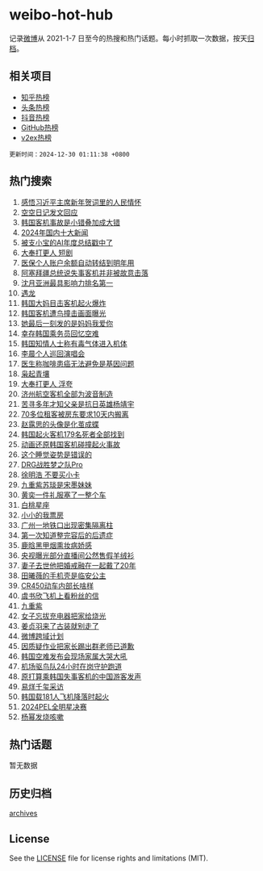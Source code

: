 # weibo-hot-hub

记录[微博](https://www.weibo.com)从 2021-1-7 日至今的热搜和热门话题。每小时抓取一次数据，按天[归档](archives)。

## 相关项目

- [知乎热榜](https://github.com/lonnyzhang423/zhihu-hot-hub)
- [头条热榜](https://github.com/lonnyzhang423/toutiao-hot-hub)
- [抖音热榜](https://github.com/lonnyzhang423/douyin-hot-hub)
- [GitHub热榜](https://github.com/lonnyzhang423/github-hot-hub)
- [v2ex热榜](https://github.com/lonnyzhang423/v2ex-hot-hub)


`更新时间：2024-12-30 01:11:38 +0800`

## 热门搜索

1. [感悟习近平主席新年贺词里的人民情怀](https://m.weibo.cn/search?containerid=100103type%3D1%26t%3D10%26q%3D%23%E6%84%9F%E6%82%9F%E4%B9%A0%E8%BF%91%E5%B9%B3%E4%B8%BB%E5%B8%AD%E6%96%B0%E5%B9%B4%E8%B4%BA%E8%AF%8D%E9%87%8C%E7%9A%84%E4%BA%BA%E6%B0%91%E6%83%85%E6%80%80%23&stream_entry_id=51&isnewpage=1&extparam=seat%3D1%26pos%3D0%26cate%3D10103%26filter_type%3Drealtimehot%26q%3D%2523%25E6%2584%259F%25E6%2582%259F%25E4%25B9%25A0%25E8%25BF%2591%25E5%25B9%25B3%25E4%25B8%25BB%25E5%25B8%25AD%25E6%2596%25B0%25E5%25B9%25B4%25E8%25B4%25BA%25E8%25AF%258D%25E9%2587%258C%25E7%259A%2584%25E4%25BA%25BA%25E6%25B0%2591%25E6%2583%2585%25E6%2580%2580%2523%26dgr%3D0%26stream_entry_id%3D51%26c_type%3D51%26display_time%3D1735492297%26pre_seqid%3D17354922972260215511278)
1. [空空日记发文回应](https://m.weibo.cn/search?containerid=100103type%3D1%26t%3D10%26q%3D%23%E7%A9%BA%E7%A9%BA%E6%97%A5%E8%AE%B0%E5%8F%91%E6%96%87%E5%9B%9E%E5%BA%94%23&stream_entry_id=31&isnewpage=1&extparam=seat%3D1%26cate%3D5001%26pos%3D0%26stream_entry_id%3D31%26c_type%3D31%26dgr%3D0%26realpos%3D1%26flag%3D1%26q%3D%2523%25E7%25A9%25BA%25E7%25A9%25BA%25E6%2597%25A5%25E8%25AE%25B0%25E5%258F%2591%25E6%2596%2587%25E5%259B%259E%25E5%25BA%2594%2523%26filter_type%3Drealtimehot%26band_rank%3D1%26lcate%3D5001%26display_time%3D1735492297%26pre_seqid%3D17354922972260215511278)
1. [韩国客机事故是小错叠加成大错](https://m.weibo.cn/search?containerid=100103type%3D1%26t%3D10%26q%3D%23%E9%9F%A9%E5%9B%BD%E5%AE%A2%E6%9C%BA%E4%BA%8B%E6%95%85%E6%98%AF%E5%B0%8F%E9%94%99%E5%8F%A0%E5%8A%A0%E6%88%90%E5%A4%A7%E9%94%99%23&stream_entry_id=31&isnewpage=1&extparam=seat%3D1%26cate%3D5001%26pos%3D1%26stream_entry_id%3D31%26c_type%3D31%26dgr%3D0%26realpos%3D2%26flag%3D2%26q%3D%2523%25E9%259F%25A9%25E5%259B%25BD%25E5%25AE%25A2%25E6%259C%25BA%25E4%25BA%258B%25E6%2595%2585%25E6%2598%25AF%25E5%25B0%258F%25E9%2594%2599%25E5%258F%25A0%25E5%258A%25A0%25E6%2588%2590%25E5%25A4%25A7%25E9%2594%2599%2523%26filter_type%3Drealtimehot%26band_rank%3D2%26lcate%3D5001%26display_time%3D1735492297%26pre_seqid%3D17354922972260215511278)
1. [2024年国内十大新闻](https://m.weibo.cn/search?containerid=100103type%3D1%26t%3D10%26q%3D%232024%E5%B9%B4%E5%9B%BD%E5%86%85%E5%8D%81%E5%A4%A7%E6%96%B0%E9%97%BB%23&stream_entry_id=31&isnewpage=1&extparam=seat%3D1%26cate%3D5001%26pos%3D2%26stream_entry_id%3D31%26c_type%3D31%26dgr%3D0%26realpos%3D3%26flag%3D0%26q%3D%25232024%25E5%25B9%25B4%25E5%259B%25BD%25E5%2586%2585%25E5%258D%2581%25E5%25A4%25A7%25E6%2596%25B0%25E9%2597%25BB%2523%26filter_type%3Drealtimehot%26band_rank%3D3%26lcate%3D5001%26display_time%3D1735492297%26pre_seqid%3D17354922972260215511278)
1. [被支小宝的AI年度总结戳中了](https://m.weibo.cn/search?containerid=100103type%3D1%26t%3D10%26q%3D%23%E8%A2%AB%E6%94%AF%E5%B0%8F%E5%AE%9D%E7%9A%84AI%E5%B9%B4%E5%BA%A6%E6%80%BB%E7%BB%93%E6%88%B3%E4%B8%AD%E4%BA%86%23&stream_entry_id=31&isnewpage=1&extparam=seat%3D1%26cate%3D5001%26topic_ad%3D1%26dgr%3D0%26stream_entry_id%3D31%26adid%3D271009%26is_ad_pos%3D1%26pos%3D3%26lcate%3D5001%26q%3D%2523%25E8%25A2%25AB%25E6%2594%25AF%25E5%25B0%258F%25E5%25AE%259D%25E7%259A%2584AI%25E5%25B9%25B4%25E5%25BA%25A6%25E6%2580%25BB%25E7%25BB%2593%25E6%2588%25B3%25E4%25B8%25AD%25E4%25BA%2586%2523%26filter_type%3Drealtimehot%26band_rank%3D4%26c_type%3D31%26display_time%3D1735492297%26pre_seqid%3D17354922972260215511278)
1. [大奉打更人 短剧](https://m.weibo.cn/search?containerid=100103type%3D1%26t%3D10%26q%3D%E5%A4%A7%E5%A5%89%E6%89%93%E6%9B%B4%E4%BA%BA+%E7%9F%AD%E5%89%A7&stream_entry_id=31&isnewpage=1&extparam=seat%3D1%26cate%3D5001%26pos%3D4%26stream_entry_id%3D31%26c_type%3D31%26dgr%3D0%26realpos%3D4%26flag%3D1%26q%3D%25E5%25A4%25A7%25E5%25A5%2589%25E6%2589%2593%25E6%259B%25B4%25E4%25BA%25BA%2520%25E7%259F%25AD%25E5%2589%25A7%26filter_type%3Drealtimehot%26band_rank%3D4%26lcate%3D5001%26display_time%3D1735492297%26pre_seqid%3D17354922972260215511278)
1. [医保个人账户余额自动转结到明年用](https://m.weibo.cn/search?containerid=100103type%3D1%26t%3D10%26q%3D%23%E5%8C%BB%E4%BF%9D%E4%B8%AA%E4%BA%BA%E8%B4%A6%E6%88%B7%E4%BD%99%E9%A2%9D%E8%87%AA%E5%8A%A8%E8%BD%AC%E7%BB%93%E5%88%B0%E6%98%8E%E5%B9%B4%E7%94%A8%23&stream_entry_id=31&isnewpage=1&extparam=seat%3D1%26cate%3D5001%26pos%3D5%26stream_entry_id%3D31%26c_type%3D31%26dgr%3D0%26realpos%3D5%26flag%3D1%26q%3D%2523%25E5%258C%25BB%25E4%25BF%259D%25E4%25B8%25AA%25E4%25BA%25BA%25E8%25B4%25A6%25E6%2588%25B7%25E4%25BD%2599%25E9%25A2%259D%25E8%2587%25AA%25E5%258A%25A8%25E8%25BD%25AC%25E7%25BB%2593%25E5%2588%25B0%25E6%2598%258E%25E5%25B9%25B4%25E7%2594%25A8%2523%26filter_type%3Drealtimehot%26band_rank%3D5%26lcate%3D5001%26display_time%3D1735492297%26pre_seqid%3D17354922972260215511278)
1. [阿塞拜疆总统说失事客机并非被故意击落](https://m.weibo.cn/search?containerid=100103type%3D1%26t%3D10%26q%3D%23%E9%98%BF%E5%A1%9E%E6%8B%9C%E7%96%86%E6%80%BB%E7%BB%9F%E8%AF%B4%E5%A4%B1%E4%BA%8B%E5%AE%A2%E6%9C%BA%E5%B9%B6%E9%9D%9E%E8%A2%AB%E6%95%85%E6%84%8F%E5%87%BB%E8%90%BD%23&stream_entry_id=31&isnewpage=1&extparam=seat%3D1%26cate%3D5001%26pos%3D6%26stream_entry_id%3D31%26c_type%3D31%26dgr%3D0%26realpos%3D6%26flag%3D1%26q%3D%2523%25E9%2598%25BF%25E5%25A1%259E%25E6%258B%259C%25E7%2596%2586%25E6%2580%25BB%25E7%25BB%259F%25E8%25AF%25B4%25E5%25A4%25B1%25E4%25BA%258B%25E5%25AE%25A2%25E6%259C%25BA%25E5%25B9%25B6%25E9%259D%259E%25E8%25A2%25AB%25E6%2595%2585%25E6%2584%258F%25E5%2587%25BB%25E8%2590%25BD%2523%26filter_type%3Drealtimehot%26band_rank%3D6%26lcate%3D5001%26display_time%3D1735492297%26pre_seqid%3D17354922972260215511278)
1. [沈月亚洲最具影响力排名第一](https://m.weibo.cn/search?containerid=100103type%3D1%26t%3D10%26q%3D%23%E6%B2%88%E6%9C%88%E4%BA%9A%E6%B4%B2%E6%9C%80%E5%85%B7%E5%BD%B1%E5%93%8D%E5%8A%9B%E6%8E%92%E5%90%8D%E7%AC%AC%E4%B8%80%23&stream_entry_id=31&isnewpage=1&extparam=seat%3D1%26cate%3D5001%26pos%3D7%26stream_entry_id%3D31%26c_type%3D31%26dgr%3D0%26realpos%3D7%26flag%3D1%26q%3D%2523%25E6%25B2%2588%25E6%259C%2588%25E4%25BA%259A%25E6%25B4%25B2%25E6%259C%2580%25E5%2585%25B7%25E5%25BD%25B1%25E5%2593%258D%25E5%258A%259B%25E6%258E%2592%25E5%2590%258D%25E7%25AC%25AC%25E4%25B8%2580%2523%26filter_type%3Drealtimehot%26band_rank%3D7%26lcate%3D5001%26display_time%3D1735492297%26pre_seqid%3D17354922972260215511278)
1. [遇龙](https://m.weibo.cn/search?containerid=100103type%3D1%26t%3D10%26q%3D%E9%81%87%E9%BE%99&stream_entry_id=31&isnewpage=1&extparam=seat%3D1%26cate%3D5001%26pos%3D8%26stream_entry_id%3D31%26c_type%3D31%26dgr%3D0%26realpos%3D8%26flag%3D1%26q%3D%25E9%2581%2587%25E9%25BE%2599%26filter_type%3Drealtimehot%26band_rank%3D8%26lcate%3D5001%26display_time%3D1735492297%26pre_seqid%3D17354922972260215511278)
1. [韩国大妈目击客机起火爆炸](https://m.weibo.cn/search?containerid=100103type%3D1%26t%3D10%26q%3D%23%E9%9F%A9%E5%9B%BD%E5%A4%A7%E5%A6%88%E7%9B%AE%E5%87%BB%E5%AE%A2%E6%9C%BA%E8%B5%B7%E7%81%AB%E7%88%86%E7%82%B8%23&stream_entry_id=31&isnewpage=1&extparam=seat%3D1%26cate%3D5001%26pos%3D9%26stream_entry_id%3D31%26c_type%3D31%26dgr%3D0%26realpos%3D9%26flag%3D0%26q%3D%2523%25E9%259F%25A9%25E5%259B%25BD%25E5%25A4%25A7%25E5%25A6%2588%25E7%259B%25AE%25E5%2587%25BB%25E5%25AE%25A2%25E6%259C%25BA%25E8%25B5%25B7%25E7%2581%25AB%25E7%2588%2586%25E7%2582%25B8%2523%26filter_type%3Drealtimehot%26band_rank%3D9%26lcate%3D5001%26display_time%3D1735492297%26pre_seqid%3D17354922972260215511278)
1. [韩国客机遭鸟撞击画面曝光](https://m.weibo.cn/search?containerid=100103type%3D1%26t%3D10%26q%3D%23%E9%9F%A9%E5%9B%BD%E5%AE%A2%E6%9C%BA%E9%81%AD%E9%B8%9F%E6%92%9E%E5%87%BB%E7%94%BB%E9%9D%A2%E6%9B%9D%E5%85%89%23&stream_entry_id=31&isnewpage=1&extparam=seat%3D1%26cate%3D5001%26pos%3D10%26stream_entry_id%3D31%26c_type%3D31%26dgr%3D0%26realpos%3D10%26flag%3D1%26q%3D%2523%25E9%259F%25A9%25E5%259B%25BD%25E5%25AE%25A2%25E6%259C%25BA%25E9%2581%25AD%25E9%25B8%259F%25E6%2592%259E%25E5%2587%25BB%25E7%2594%25BB%25E9%259D%25A2%25E6%259B%259D%25E5%2585%2589%2523%26filter_type%3Drealtimehot%26band_rank%3D10%26lcate%3D5001%26display_time%3D1735492297%26pre_seqid%3D17354922972260215511278)
1. [她最后一刻发的是妈妈我爱你](https://m.weibo.cn/search?containerid=100103type%3D1%26t%3D10%26q%3D%E5%A5%B9%E6%9C%80%E5%90%8E%E4%B8%80%E5%88%BB%E5%8F%91%E7%9A%84%E6%98%AF%E5%A6%88%E5%A6%88%E6%88%91%E7%88%B1%E4%BD%A0&stream_entry_id=31&isnewpage=1&extparam=seat%3D1%26cate%3D5001%26pos%3D11%26stream_entry_id%3D31%26c_type%3D31%26dgr%3D0%26realpos%3D11%26flag%3D2%26q%3D%25E5%25A5%25B9%25E6%259C%2580%25E5%2590%258E%25E4%25B8%2580%25E5%2588%25BB%25E5%258F%2591%25E7%259A%2584%25E6%2598%25AF%25E5%25A6%2588%25E5%25A6%2588%25E6%2588%2591%25E7%2588%25B1%25E4%25BD%25A0%26filter_type%3Drealtimehot%26band_rank%3D11%26lcate%3D5001%26display_time%3D1735492297%26pre_seqid%3D17354922972260215511278)
1. [幸存韩国乘务员回忆空难](https://m.weibo.cn/search?containerid=100103type%3D1%26t%3D10%26q%3D%23%E5%B9%B8%E5%AD%98%E9%9F%A9%E5%9B%BD%E4%B9%98%E5%8A%A1%E5%91%98%E5%9B%9E%E5%BF%86%E7%A9%BA%E9%9A%BE%23&stream_entry_id=31&isnewpage=1&extparam=seat%3D1%26cate%3D5001%26pos%3D12%26stream_entry_id%3D31%26c_type%3D31%26dgr%3D0%26realpos%3D12%26flag%3D0%26q%3D%2523%25E5%25B9%25B8%25E5%25AD%2598%25E9%259F%25A9%25E5%259B%25BD%25E4%25B9%2598%25E5%258A%25A1%25E5%2591%2598%25E5%259B%259E%25E5%25BF%2586%25E7%25A9%25BA%25E9%259A%25BE%2523%26filter_type%3Drealtimehot%26band_rank%3D12%26lcate%3D5001%26display_time%3D1735492297%26pre_seqid%3D17354922972260215511278)
1. [韩国知情人士称有毒气体进入机体](https://m.weibo.cn/search?containerid=100103type%3D1%26t%3D10%26q%3D%23%E9%9F%A9%E5%9B%BD%E7%9F%A5%E6%83%85%E4%BA%BA%E5%A3%AB%E7%A7%B0%E6%9C%89%E6%AF%92%E6%B0%94%E4%BD%93%E8%BF%9B%E5%85%A5%E6%9C%BA%E4%BD%93%23&stream_entry_id=31&isnewpage=1&extparam=seat%3D1%26cate%3D5001%26pos%3D13%26stream_entry_id%3D31%26c_type%3D31%26dgr%3D0%26realpos%3D13%26flag%3D0%26q%3D%2523%25E9%259F%25A9%25E5%259B%25BD%25E7%259F%25A5%25E6%2583%2585%25E4%25BA%25BA%25E5%25A3%25AB%25E7%25A7%25B0%25E6%259C%2589%25E6%25AF%2592%25E6%25B0%2594%25E4%25BD%2593%25E8%25BF%259B%25E5%2585%25A5%25E6%259C%25BA%25E4%25BD%2593%2523%26filter_type%3Drealtimehot%26band_rank%3D13%26lcate%3D5001%26display_time%3D1735492297%26pre_seqid%3D17354922972260215511278)
1. [李晨个人巡回演唱会](https://m.weibo.cn/search?containerid=100103type%3D1%26t%3D10%26q%3D%23%E6%9D%8E%E6%99%A8%E4%B8%AA%E4%BA%BA%E5%B7%A1%E5%9B%9E%E6%BC%94%E5%94%B1%E4%BC%9A%23&stream_entry_id=31&isnewpage=1&extparam=seat%3D1%26cate%3D5001%26pos%3D14%26stream_entry_id%3D31%26c_type%3D31%26dgr%3D0%26realpos%3D14%26flag%3D2%26q%3D%2523%25E6%259D%258E%25E6%2599%25A8%25E4%25B8%25AA%25E4%25BA%25BA%25E5%25B7%25A1%25E5%259B%259E%25E6%25BC%2594%25E5%2594%25B1%25E4%25BC%259A%2523%26filter_type%3Drealtimehot%26band_rank%3D14%26lcate%3D5001%26display_time%3D1735492297%26pre_seqid%3D17354922972260215511278)
1. [医生称咖啡患癌无法避免是基因问题](https://m.weibo.cn/search?containerid=100103type%3D1%26t%3D10%26q%3D%23%E5%8C%BB%E7%94%9F%E7%A7%B0%E5%92%96%E5%95%A1%E6%82%A3%E7%99%8C%E6%97%A0%E6%B3%95%E9%81%BF%E5%85%8D%E6%98%AF%E5%9F%BA%E5%9B%A0%E9%97%AE%E9%A2%98%23&stream_entry_id=31&isnewpage=1&extparam=seat%3D1%26cate%3D5001%26pos%3D15%26stream_entry_id%3D31%26c_type%3D31%26dgr%3D0%26realpos%3D15%26flag%3D0%26q%3D%2523%25E5%258C%25BB%25E7%2594%259F%25E7%25A7%25B0%25E5%2592%2596%25E5%2595%25A1%25E6%2582%25A3%25E7%2599%258C%25E6%2597%25A0%25E6%25B3%2595%25E9%2581%25BF%25E5%2585%258D%25E6%2598%25AF%25E5%259F%25BA%25E5%259B%25A0%25E9%2597%25AE%25E9%25A2%2598%2523%26filter_type%3Drealtimehot%26band_rank%3D15%26lcate%3D5001%26display_time%3D1735492297%26pre_seqid%3D17354922972260215511278)
1. [枭起青壤](https://m.weibo.cn/search?containerid=100103type%3D1%26t%3D10%26q%3D%E6%9E%AD%E8%B5%B7%E9%9D%92%E5%A3%A4&stream_entry_id=31&isnewpage=1&extparam=seat%3D1%26cate%3D5001%26pos%3D16%26stream_entry_id%3D31%26c_type%3D31%26dgr%3D0%26realpos%3D16%26flag%3D0%26q%3D%25E6%259E%25AD%25E8%25B5%25B7%25E9%259D%2592%25E5%25A3%25A4%26filter_type%3Drealtimehot%26band_rank%3D16%26lcate%3D5001%26display_time%3D1735492297%26pre_seqid%3D17354922972260215511278)
1. [大奉打更人 浮夸](https://m.weibo.cn/search?containerid=100103type%3D1%26t%3D10%26q%3D%E5%A4%A7%E5%A5%89%E6%89%93%E6%9B%B4%E4%BA%BA+%E6%B5%AE%E5%A4%B8&stream_entry_id=31&isnewpage=1&extparam=seat%3D1%26cate%3D5001%26pos%3D17%26stream_entry_id%3D31%26c_type%3D31%26dgr%3D0%26realpos%3D17%26flag%3D0%26q%3D%25E5%25A4%25A7%25E5%25A5%2589%25E6%2589%2593%25E6%259B%25B4%25E4%25BA%25BA%2520%25E6%25B5%25AE%25E5%25A4%25B8%26filter_type%3Drealtimehot%26band_rank%3D17%26lcate%3D5001%26display_time%3D1735492297%26pre_seqid%3D17354922972260215511278)
1. [济州航空客机全部为波音制造](https://m.weibo.cn/search?containerid=100103type%3D1%26t%3D10%26q%3D%23%E6%B5%8E%E5%B7%9E%E8%88%AA%E7%A9%BA%E5%AE%A2%E6%9C%BA%E5%85%A8%E9%83%A8%E4%B8%BA%E6%B3%A2%E9%9F%B3%E5%88%B6%E9%80%A0%23&stream_entry_id=31&isnewpage=1&extparam=seat%3D1%26cate%3D5001%26pos%3D18%26stream_entry_id%3D31%26c_type%3D31%26dgr%3D0%26realpos%3D18%26flag%3D0%26q%3D%2523%25E6%25B5%258E%25E5%25B7%259E%25E8%2588%25AA%25E7%25A9%25BA%25E5%25AE%25A2%25E6%259C%25BA%25E5%2585%25A8%25E9%2583%25A8%25E4%25B8%25BA%25E6%25B3%25A2%25E9%259F%25B3%25E5%2588%25B6%25E9%2580%25A0%2523%26filter_type%3Drealtimehot%26band_rank%3D18%26lcate%3D5001%26display_time%3D1735492297%26pre_seqid%3D17354922972260215511278)
1. [苦寻多年才知父亲是抗日英雄杨靖宇](https://m.weibo.cn/search?containerid=100103type%3D1%26t%3D10%26q%3D%23%E8%8B%A6%E5%AF%BB%E5%A4%9A%E5%B9%B4%E6%89%8D%E7%9F%A5%E7%88%B6%E4%BA%B2%E6%98%AF%E6%8A%97%E6%97%A5%E8%8B%B1%E9%9B%84%E6%9D%A8%E9%9D%96%E5%AE%87%23&stream_entry_id=31&isnewpage=1&extparam=seat%3D1%26cate%3D5001%26pos%3D19%26stream_entry_id%3D31%26c_type%3D31%26dgr%3D0%26realpos%3D19%26flag%3D0%26q%3D%2523%25E8%258B%25A6%25E5%25AF%25BB%25E5%25A4%259A%25E5%25B9%25B4%25E6%2589%258D%25E7%259F%25A5%25E7%2588%25B6%25E4%25BA%25B2%25E6%2598%25AF%25E6%258A%2597%25E6%2597%25A5%25E8%258B%25B1%25E9%259B%2584%25E6%259D%25A8%25E9%259D%2596%25E5%25AE%2587%2523%26filter_type%3Drealtimehot%26band_rank%3D19%26lcate%3D5001%26display_time%3D1735492297%26pre_seqid%3D17354922972260215511278)
1. [70多位租客被房东要求10天内搬离](https://m.weibo.cn/search?containerid=100103type%3D1%26t%3D10%26q%3D%2370%E5%A4%9A%E4%BD%8D%E7%A7%9F%E5%AE%A2%E8%A2%AB%E6%88%BF%E4%B8%9C%E8%A6%81%E6%B1%8210%E5%A4%A9%E5%86%85%E6%90%AC%E7%A6%BB%23&stream_entry_id=31&isnewpage=1&extparam=seat%3D1%26cate%3D5001%26pos%3D20%26stream_entry_id%3D31%26c_type%3D31%26dgr%3D0%26realpos%3D20%26flag%3D0%26q%3D%252370%25E5%25A4%259A%25E4%25BD%258D%25E7%25A7%259F%25E5%25AE%25A2%25E8%25A2%25AB%25E6%2588%25BF%25E4%25B8%259C%25E8%25A6%2581%25E6%25B1%258210%25E5%25A4%25A9%25E5%2586%2585%25E6%2590%25AC%25E7%25A6%25BB%2523%26filter_type%3Drealtimehot%26band_rank%3D20%26lcate%3D5001%26display_time%3D1735492297%26pre_seqid%3D17354922972260215511278)
1. [赵露思的头像是化茧成蝶](https://m.weibo.cn/search?containerid=100103type%3D1%26t%3D10%26q%3D%23%E8%B5%B5%E9%9C%B2%E6%80%9D%E7%9A%84%E5%A4%B4%E5%83%8F%E6%98%AF%E5%8C%96%E8%8C%A7%E6%88%90%E8%9D%B6%23&stream_entry_id=31&isnewpage=1&extparam=seat%3D1%26cate%3D5001%26pos%3D21%26stream_entry_id%3D31%26c_type%3D31%26dgr%3D0%26realpos%3D21%26flag%3D0%26q%3D%2523%25E8%25B5%25B5%25E9%259C%25B2%25E6%2580%259D%25E7%259A%2584%25E5%25A4%25B4%25E5%2583%258F%25E6%2598%25AF%25E5%258C%2596%25E8%258C%25A7%25E6%2588%2590%25E8%259D%25B6%2523%26filter_type%3Drealtimehot%26band_rank%3D21%26lcate%3D5001%26display_time%3D1735492297%26pre_seqid%3D17354922972260215511278)
1. [韩国起火客机179名死者全部找到](https://m.weibo.cn/search?containerid=100103type%3D1%26t%3D10%26q%3D%23%E9%9F%A9%E5%9B%BD%E8%B5%B7%E7%81%AB%E5%AE%A2%E6%9C%BA179%E5%90%8D%E6%AD%BB%E8%80%85%E5%85%A8%E9%83%A8%E6%89%BE%E5%88%B0%23&stream_entry_id=31&isnewpage=1&extparam=seat%3D1%26cate%3D5001%26pos%3D22%26stream_entry_id%3D31%26c_type%3D31%26dgr%3D0%26realpos%3D22%26flag%3D0%26q%3D%2523%25E9%259F%25A9%25E5%259B%25BD%25E8%25B5%25B7%25E7%2581%25AB%25E5%25AE%25A2%25E6%259C%25BA179%25E5%2590%258D%25E6%25AD%25BB%25E8%2580%2585%25E5%2585%25A8%25E9%2583%25A8%25E6%2589%25BE%25E5%2588%25B0%2523%26filter_type%3Drealtimehot%26band_rank%3D22%26lcate%3D5001%26display_time%3D1735492297%26pre_seqid%3D17354922972260215511278)
1. [动画还原韩国客机碰撞起火事故](https://m.weibo.cn/search?containerid=100103type%3D1%26t%3D10%26q%3D%23%E5%8A%A8%E7%94%BB%E8%BF%98%E5%8E%9F%E9%9F%A9%E5%9B%BD%E5%AE%A2%E6%9C%BA%E7%A2%B0%E6%92%9E%E8%B5%B7%E7%81%AB%E4%BA%8B%E6%95%85%23&stream_entry_id=31&isnewpage=1&extparam=seat%3D1%26cate%3D5001%26pos%3D23%26stream_entry_id%3D31%26c_type%3D31%26dgr%3D0%26realpos%3D23%26flag%3D0%26q%3D%2523%25E5%258A%25A8%25E7%2594%25BB%25E8%25BF%2598%25E5%258E%259F%25E9%259F%25A9%25E5%259B%25BD%25E5%25AE%25A2%25E6%259C%25BA%25E7%25A2%25B0%25E6%2592%259E%25E8%25B5%25B7%25E7%2581%25AB%25E4%25BA%258B%25E6%2595%2585%2523%26filter_type%3Drealtimehot%26band_rank%3D23%26lcate%3D5001%26display_time%3D1735492297%26pre_seqid%3D17354922972260215511278)
1. [这个睡觉姿势是错误的](https://m.weibo.cn/search?containerid=100103type%3D1%26t%3D10%26q%3D%23%E8%BF%99%E4%B8%AA%E7%9D%A1%E8%A7%89%E5%A7%BF%E5%8A%BF%E6%98%AF%E9%94%99%E8%AF%AF%E7%9A%84%23&stream_entry_id=31&isnewpage=1&extparam=seat%3D1%26cate%3D5001%26pos%3D24%26stream_entry_id%3D31%26c_type%3D31%26dgr%3D0%26realpos%3D24%26flag%3D0%26q%3D%2523%25E8%25BF%2599%25E4%25B8%25AA%25E7%259D%25A1%25E8%25A7%2589%25E5%25A7%25BF%25E5%258A%25BF%25E6%2598%25AF%25E9%2594%2599%25E8%25AF%25AF%25E7%259A%2584%2523%26filter_type%3Drealtimehot%26band_rank%3D24%26lcate%3D5001%26display_time%3D1735492297%26pre_seqid%3D17354922972260215511278)
1. [DRG战胜梦之队Pro](https://m.weibo.cn/search?containerid=100103type%3D1%26t%3D10%26q%3D%23DRG%E6%88%98%E8%83%9C%E6%A2%A6%E4%B9%8B%E9%98%9FPro%23&stream_entry_id=31&isnewpage=1&extparam=seat%3D1%26cate%3D5001%26pos%3D25%26stream_entry_id%3D31%26c_type%3D31%26dgr%3D0%26realpos%3D25%26flag%3D1%26q%3D%2523DRG%25E6%2588%2598%25E8%2583%259C%25E6%25A2%25A6%25E4%25B9%258B%25E9%2598%259FPro%2523%26filter_type%3Drealtimehot%26band_rank%3D25%26lcate%3D5001%26display_time%3D1735492297%26pre_seqid%3D17354922972260215511278)
1. [徐明浩 不要买小卡](https://m.weibo.cn/search?containerid=100103type%3D1%26t%3D10%26q%3D%E5%BE%90%E6%98%8E%E6%B5%A9+%E4%B8%8D%E8%A6%81%E4%B9%B0%E5%B0%8F%E5%8D%A1&stream_entry_id=31&isnewpage=1&extparam=seat%3D1%26cate%3D5001%26pos%3D26%26stream_entry_id%3D31%26c_type%3D31%26dgr%3D0%26realpos%3D26%26flag%3D0%26q%3D%25E5%25BE%2590%25E6%2598%258E%25E6%25B5%25A9%2520%25E4%25B8%258D%25E8%25A6%2581%25E4%25B9%25B0%25E5%25B0%258F%25E5%258D%25A1%26filter_type%3Drealtimehot%26band_rank%3D26%26lcate%3D5001%26display_time%3D1735492297%26pre_seqid%3D17354922972260215511278)
1. [九重紫苏琰是宋墨妹妹](https://m.weibo.cn/search?containerid=100103type%3D1%26t%3D10%26q%3D%E4%B9%9D%E9%87%8D%E7%B4%AB%E8%8B%8F%E7%90%B0%E6%98%AF%E5%AE%8B%E5%A2%A8%E5%A6%B9%E5%A6%B9&stream_entry_id=31&isnewpage=1&extparam=seat%3D1%26cate%3D5001%26pos%3D27%26stream_entry_id%3D31%26c_type%3D31%26dgr%3D0%26realpos%3D27%26flag%3D0%26q%3D%25E4%25B9%259D%25E9%2587%258D%25E7%25B4%25AB%25E8%258B%258F%25E7%2590%25B0%25E6%2598%25AF%25E5%25AE%258B%25E5%25A2%25A8%25E5%25A6%25B9%25E5%25A6%25B9%26filter_type%3Drealtimehot%26band_rank%3D27%26lcate%3D5001%26display_time%3D1735492297%26pre_seqid%3D17354922972260215511278)
1. [黄奕一件礼服塞了一整个车](https://m.weibo.cn/search?containerid=100103type%3D1%26t%3D10%26q%3D%E9%BB%84%E5%A5%95%E4%B8%80%E4%BB%B6%E7%A4%BC%E6%9C%8D%E5%A1%9E%E4%BA%86%E4%B8%80%E6%95%B4%E4%B8%AA%E8%BD%A6&stream_entry_id=31&isnewpage=1&extparam=seat%3D1%26cate%3D5001%26pos%3D28%26stream_entry_id%3D31%26c_type%3D31%26dgr%3D0%26realpos%3D28%26flag%3D0%26q%3D%25E9%25BB%2584%25E5%25A5%2595%25E4%25B8%2580%25E4%25BB%25B6%25E7%25A4%25BC%25E6%259C%258D%25E5%25A1%259E%25E4%25BA%2586%25E4%25B8%2580%25E6%2595%25B4%25E4%25B8%25AA%25E8%25BD%25A6%26filter_type%3Drealtimehot%26band_rank%3D28%26lcate%3D5001%26display_time%3D1735492297%26pre_seqid%3D17354922972260215511278)
1. [白桃星座](https://m.weibo.cn/search?containerid=100103type%3D1%26t%3D10%26q%3D%E7%99%BD%E6%A1%83%E6%98%9F%E5%BA%A7&stream_entry_id=31&isnewpage=1&extparam=seat%3D1%26cate%3D5001%26pos%3D29%26stream_entry_id%3D31%26c_type%3D31%26dgr%3D0%26realpos%3D29%26flag%3D0%26q%3D%25E7%2599%25BD%25E6%25A1%2583%25E6%2598%259F%25E5%25BA%25A7%26filter_type%3Drealtimehot%26band_rank%3D29%26lcate%3D5001%26display_time%3D1735492297%26pre_seqid%3D17354922972260215511278)
1. [小小的我票房](https://m.weibo.cn/search?containerid=100103type%3D1%26t%3D10%26q%3D%E5%B0%8F%E5%B0%8F%E7%9A%84%E6%88%91%E7%A5%A8%E6%88%BF&stream_entry_id=31&isnewpage=1&extparam=seat%3D1%26cate%3D5001%26pos%3D30%26stream_entry_id%3D31%26c_type%3D31%26dgr%3D0%26realpos%3D30%26flag%3D0%26q%3D%25E5%25B0%258F%25E5%25B0%258F%25E7%259A%2584%25E6%2588%2591%25E7%25A5%25A8%25E6%2588%25BF%26filter_type%3Drealtimehot%26band_rank%3D30%26lcate%3D5001%26display_time%3D1735492297%26pre_seqid%3D17354922972260215511278)
1. [广州一地铁口出现密集隔离柱](https://m.weibo.cn/search?containerid=100103type%3D1%26t%3D10%26q%3D%23%E5%B9%BF%E5%B7%9E%E4%B8%80%E5%9C%B0%E9%93%81%E5%8F%A3%E5%87%BA%E7%8E%B0%E5%AF%86%E9%9B%86%E9%9A%94%E7%A6%BB%E6%9F%B1%23&stream_entry_id=31&isnewpage=1&extparam=seat%3D1%26cate%3D5001%26pos%3D31%26stream_entry_id%3D31%26c_type%3D31%26dgr%3D0%26realpos%3D31%26flag%3D0%26q%3D%2523%25E5%25B9%25BF%25E5%25B7%259E%25E4%25B8%2580%25E5%259C%25B0%25E9%2593%2581%25E5%258F%25A3%25E5%2587%25BA%25E7%258E%25B0%25E5%25AF%2586%25E9%259B%2586%25E9%259A%2594%25E7%25A6%25BB%25E6%259F%25B1%2523%26filter_type%3Drealtimehot%26band_rank%3D31%26lcate%3D5001%26display_time%3D1735492297%26pre_seqid%3D17354922972260215511278)
1. [第一次知道整完容后的后遗症](https://m.weibo.cn/search?containerid=100103type%3D1%26t%3D10%26q%3D%E7%AC%AC%E4%B8%80%E6%AC%A1%E7%9F%A5%E9%81%93%E6%95%B4%E5%AE%8C%E5%AE%B9%E5%90%8E%E7%9A%84%E5%90%8E%E9%81%97%E7%97%87&stream_entry_id=31&isnewpage=1&extparam=seat%3D1%26cate%3D5001%26pos%3D32%26stream_entry_id%3D31%26c_type%3D31%26dgr%3D0%26realpos%3D32%26flag%3D0%26q%3D%25E7%25AC%25AC%25E4%25B8%2580%25E6%25AC%25A1%25E7%259F%25A5%25E9%2581%2593%25E6%2595%25B4%25E5%25AE%258C%25E5%25AE%25B9%25E5%2590%258E%25E7%259A%2584%25E5%2590%258E%25E9%2581%2597%25E7%2597%2587%26filter_type%3Drealtimehot%26band_rank%3D32%26lcate%3D5001%26display_time%3D1735492297%26pre_seqid%3D17354922972260215511278)
1. [鹿晗黑甲烟熏妆病娇感](https://m.weibo.cn/search?containerid=100103type%3D1%26t%3D10%26q%3D%23%E9%B9%BF%E6%99%97%E9%BB%91%E7%94%B2%E7%83%9F%E7%86%8F%E5%A6%86%E7%97%85%E5%A8%87%E6%84%9F%23&stream_entry_id=31&isnewpage=1&extparam=seat%3D1%26cate%3D5001%26pos%3D33%26stream_entry_id%3D31%26c_type%3D31%26dgr%3D0%26realpos%3D33%26flag%3D0%26q%3D%2523%25E9%25B9%25BF%25E6%2599%2597%25E9%25BB%2591%25E7%2594%25B2%25E7%2583%259F%25E7%2586%258F%25E5%25A6%2586%25E7%2597%2585%25E5%25A8%2587%25E6%2584%259F%2523%26filter_type%3Drealtimehot%26band_rank%3D33%26lcate%3D5001%26display_time%3D1735492297%26pre_seqid%3D17354922972260215511278)
1. [央视曝光部分直播间公然售假羊绒衫](https://m.weibo.cn/search?containerid=100103type%3D1%26t%3D10%26q%3D%23%E5%A4%AE%E8%A7%86%E6%9B%9D%E5%85%89%E9%83%A8%E5%88%86%E7%9B%B4%E6%92%AD%E9%97%B4%E5%85%AC%E7%84%B6%E5%94%AE%E5%81%87%E7%BE%8A%E7%BB%92%E8%A1%AB%23&stream_entry_id=31&isnewpage=1&extparam=seat%3D1%26cate%3D5001%26pos%3D34%26stream_entry_id%3D31%26c_type%3D31%26dgr%3D0%26realpos%3D34%26flag%3D0%26q%3D%2523%25E5%25A4%25AE%25E8%25A7%2586%25E6%259B%259D%25E5%2585%2589%25E9%2583%25A8%25E5%2588%2586%25E7%259B%25B4%25E6%2592%25AD%25E9%2597%25B4%25E5%2585%25AC%25E7%2584%25B6%25E5%2594%25AE%25E5%2581%2587%25E7%25BE%258A%25E7%25BB%2592%25E8%25A1%25AB%2523%26filter_type%3Drealtimehot%26band_rank%3D34%26lcate%3D5001%26display_time%3D1735492297%26pre_seqid%3D17354922972260215511278)
1. [妻子去世他把婚戒融在一起戴了20年](https://m.weibo.cn/search?containerid=100103type%3D1%26t%3D10%26q%3D%23%E5%A6%BB%E5%AD%90%E5%8E%BB%E4%B8%96%E4%BB%96%E6%8A%8A%E5%A9%9A%E6%88%92%E8%9E%8D%E5%9C%A8%E4%B8%80%E8%B5%B7%E6%88%B4%E4%BA%8620%E5%B9%B4%23&stream_entry_id=31&isnewpage=1&extparam=seat%3D1%26cate%3D5001%26pos%3D35%26stream_entry_id%3D31%26c_type%3D31%26dgr%3D0%26realpos%3D35%26flag%3D0%26q%3D%2523%25E5%25A6%25BB%25E5%25AD%2590%25E5%258E%25BB%25E4%25B8%2596%25E4%25BB%2596%25E6%258A%258A%25E5%25A9%259A%25E6%2588%2592%25E8%259E%258D%25E5%259C%25A8%25E4%25B8%2580%25E8%25B5%25B7%25E6%2588%25B4%25E4%25BA%258620%25E5%25B9%25B4%2523%26filter_type%3Drealtimehot%26band_rank%3D35%26lcate%3D5001%26display_time%3D1735492297%26pre_seqid%3D17354922972260215511278)
1. [田曦薇的手机壳是临安公主](https://m.weibo.cn/search?containerid=100103type%3D1%26t%3D10%26q%3D%23%E7%94%B0%E6%9B%A6%E8%96%87%E7%9A%84%E6%89%8B%E6%9C%BA%E5%A3%B3%E6%98%AF%E4%B8%B4%E5%AE%89%E5%85%AC%E4%B8%BB%23&stream_entry_id=31&isnewpage=1&extparam=seat%3D1%26cate%3D5001%26pos%3D36%26stream_entry_id%3D31%26c_type%3D31%26dgr%3D0%26realpos%3D36%26flag%3D0%26q%3D%2523%25E7%2594%25B0%25E6%259B%25A6%25E8%2596%2587%25E7%259A%2584%25E6%2589%258B%25E6%259C%25BA%25E5%25A3%25B3%25E6%2598%25AF%25E4%25B8%25B4%25E5%25AE%2589%25E5%2585%25AC%25E4%25B8%25BB%2523%26filter_type%3Drealtimehot%26band_rank%3D36%26lcate%3D5001%26display_time%3D1735492297%26pre_seqid%3D17354922972260215511278)
1. [CR450动车内部长啥样](https://m.weibo.cn/search?containerid=100103type%3D1%26t%3D10%26q%3D%23CR450%E5%8A%A8%E8%BD%A6%E5%86%85%E9%83%A8%E9%95%BF%E5%95%A5%E6%A0%B7%23&stream_entry_id=31&isnewpage=1&extparam=seat%3D1%26cate%3D5001%26pos%3D37%26stream_entry_id%3D31%26c_type%3D31%26dgr%3D0%26realpos%3D37%26flag%3D1%26q%3D%2523CR450%25E5%258A%25A8%25E8%25BD%25A6%25E5%2586%2585%25E9%2583%25A8%25E9%2595%25BF%25E5%2595%25A5%25E6%25A0%25B7%2523%26filter_type%3Drealtimehot%26band_rank%3D37%26lcate%3D5001%26display_time%3D1735492297%26pre_seqid%3D17354922972260215511278)
1. [虞书欣飞机上看粉丝的信](https://m.weibo.cn/search?containerid=100103type%3D1%26t%3D10%26q%3D%23%E8%99%9E%E4%B9%A6%E6%AC%A3%E9%A3%9E%E6%9C%BA%E4%B8%8A%E7%9C%8B%E7%B2%89%E4%B8%9D%E7%9A%84%E4%BF%A1%23&stream_entry_id=31&isnewpage=1&extparam=seat%3D1%26cate%3D5001%26pos%3D38%26stream_entry_id%3D31%26c_type%3D31%26dgr%3D0%26realpos%3D38%26flag%3D0%26q%3D%2523%25E8%2599%259E%25E4%25B9%25A6%25E6%25AC%25A3%25E9%25A3%259E%25E6%259C%25BA%25E4%25B8%258A%25E7%259C%258B%25E7%25B2%2589%25E4%25B8%259D%25E7%259A%2584%25E4%25BF%25A1%2523%26filter_type%3Drealtimehot%26band_rank%3D38%26lcate%3D5001%26display_time%3D1735492297%26pre_seqid%3D17354922972260215511278)
1. [九重紫](https://m.weibo.cn/search?containerid=100103type%3D1%26t%3D10%26q%3D%E4%B9%9D%E9%87%8D%E7%B4%AB&stream_entry_id=31&isnewpage=1&extparam=seat%3D1%26cate%3D5001%26pos%3D39%26stream_entry_id%3D31%26c_type%3D31%26dgr%3D0%26realpos%3D39%26flag%3D0%26q%3D%25E4%25B9%259D%25E9%2587%258D%25E7%25B4%25AB%26filter_type%3Drealtimehot%26band_rank%3D39%26lcate%3D5001%26display_time%3D1735492297%26pre_seqid%3D17354922972260215511278)
1. [女子忘拔充电器把家给烧光](https://m.weibo.cn/search?containerid=100103type%3D1%26t%3D10%26q%3D%23%E5%A5%B3%E5%AD%90%E5%BF%98%E6%8B%94%E5%85%85%E7%94%B5%E5%99%A8%E6%8A%8A%E5%AE%B6%E7%BB%99%E7%83%A7%E5%85%89%23&stream_entry_id=31&isnewpage=1&extparam=seat%3D1%26cate%3D5001%26pos%3D40%26stream_entry_id%3D31%26c_type%3D31%26dgr%3D0%26realpos%3D40%26flag%3D0%26q%3D%2523%25E5%25A5%25B3%25E5%25AD%2590%25E5%25BF%2598%25E6%258B%2594%25E5%2585%2585%25E7%2594%25B5%25E5%2599%25A8%25E6%258A%258A%25E5%25AE%25B6%25E7%25BB%2599%25E7%2583%25A7%25E5%2585%2589%2523%26filter_type%3Drealtimehot%26band_rank%3D40%26lcate%3D5001%26display_time%3D1735492297%26pre_seqid%3D17354922972260215511278)
1. [姜贞羽来了古装就别走了](https://m.weibo.cn/search?containerid=100103type%3D1%26t%3D10%26q%3D%E5%A7%9C%E8%B4%9E%E7%BE%BD%E6%9D%A5%E4%BA%86%E5%8F%A4%E8%A3%85%E5%B0%B1%E5%88%AB%E8%B5%B0%E4%BA%86&stream_entry_id=31&isnewpage=1&extparam=seat%3D1%26cate%3D5001%26pos%3D41%26stream_entry_id%3D31%26c_type%3D31%26dgr%3D0%26realpos%3D41%26flag%3D0%26q%3D%25E5%25A7%259C%25E8%25B4%259E%25E7%25BE%25BD%25E6%259D%25A5%25E4%25BA%2586%25E5%258F%25A4%25E8%25A3%2585%25E5%25B0%25B1%25E5%2588%25AB%25E8%25B5%25B0%25E4%25BA%2586%26filter_type%3Drealtimehot%26band_rank%3D41%26lcate%3D5001%26display_time%3D1735492297%26pre_seqid%3D17354922972260215511278)
1. [微博跨域计划](https://m.weibo.cn/search?containerid=100103type%3D1%26t%3D10%26q%3D%E5%BE%AE%E5%8D%9A%E8%B7%A8%E5%9F%9F%E8%AE%A1%E5%88%92&stream_entry_id=31&isnewpage=1&extparam=seat%3D1%26cate%3D5001%26pos%3D42%26stream_entry_id%3D31%26c_type%3D31%26dgr%3D0%26realpos%3D42%26flag%3D1%26q%3D%25E5%25BE%25AE%25E5%258D%259A%25E8%25B7%25A8%25E5%259F%259F%25E8%25AE%25A1%25E5%2588%2592%26filter_type%3Drealtimehot%26band_rank%3D42%26lcate%3D5001%26display_time%3D1735492297%26pre_seqid%3D17354922972260215511278)
1. [因质疑作业把家长踢出群老师已道歉](https://m.weibo.cn/search?containerid=100103type%3D1%26t%3D10%26q%3D%23%E5%9B%A0%E8%B4%A8%E7%96%91%E4%BD%9C%E4%B8%9A%E6%8A%8A%E5%AE%B6%E9%95%BF%E8%B8%A2%E5%87%BA%E7%BE%A4%E8%80%81%E5%B8%88%E5%B7%B2%E9%81%93%E6%AD%89%23&stream_entry_id=31&isnewpage=1&extparam=seat%3D1%26cate%3D5001%26pos%3D43%26stream_entry_id%3D31%26c_type%3D31%26dgr%3D0%26realpos%3D43%26flag%3D0%26q%3D%2523%25E5%259B%25A0%25E8%25B4%25A8%25E7%2596%2591%25E4%25BD%259C%25E4%25B8%259A%25E6%258A%258A%25E5%25AE%25B6%25E9%2595%25BF%25E8%25B8%25A2%25E5%2587%25BA%25E7%25BE%25A4%25E8%2580%2581%25E5%25B8%2588%25E5%25B7%25B2%25E9%2581%2593%25E6%25AD%2589%2523%26filter_type%3Drealtimehot%26band_rank%3D43%26lcate%3D5001%26display_time%3D1735492297%26pre_seqid%3D17354922972260215511278)
1. [韩国空难发布会现场家属大哭大吼](https://m.weibo.cn/search?containerid=100103type%3D1%26t%3D10%26q%3D%23%E9%9F%A9%E5%9B%BD%E7%A9%BA%E9%9A%BE%E5%8F%91%E5%B8%83%E4%BC%9A%E7%8E%B0%E5%9C%BA%E5%AE%B6%E5%B1%9E%E5%A4%A7%E5%93%AD%E5%A4%A7%E5%90%BC%23&stream_entry_id=31&isnewpage=1&extparam=seat%3D1%26cate%3D5001%26pos%3D44%26stream_entry_id%3D31%26c_type%3D31%26dgr%3D0%26realpos%3D44%26flag%3D0%26q%3D%2523%25E9%259F%25A9%25E5%259B%25BD%25E7%25A9%25BA%25E9%259A%25BE%25E5%258F%2591%25E5%25B8%2583%25E4%25BC%259A%25E7%258E%25B0%25E5%259C%25BA%25E5%25AE%25B6%25E5%25B1%259E%25E5%25A4%25A7%25E5%2593%25AD%25E5%25A4%25A7%25E5%2590%25BC%2523%26filter_type%3Drealtimehot%26band_rank%3D44%26lcate%3D5001%26display_time%3D1735492297%26pre_seqid%3D17354922972260215511278)
1. [机场驱鸟队24小时在岗守护跑道](https://m.weibo.cn/search?containerid=100103type%3D1%26t%3D10%26q%3D%23%E6%9C%BA%E5%9C%BA%E9%A9%B1%E9%B8%9F%E9%98%9F24%E5%B0%8F%E6%97%B6%E5%9C%A8%E5%B2%97%E5%AE%88%E6%8A%A4%E8%B7%91%E9%81%93%23&stream_entry_id=31&isnewpage=1&extparam=seat%3D1%26cate%3D5001%26pos%3D45%26stream_entry_id%3D31%26c_type%3D31%26dgr%3D0%26realpos%3D45%26flag%3D0%26q%3D%2523%25E6%259C%25BA%25E5%259C%25BA%25E9%25A9%25B1%25E9%25B8%259F%25E9%2598%259F24%25E5%25B0%258F%25E6%2597%25B6%25E5%259C%25A8%25E5%25B2%2597%25E5%25AE%2588%25E6%258A%25A4%25E8%25B7%2591%25E9%2581%2593%2523%26filter_type%3Drealtimehot%26band_rank%3D45%26lcate%3D5001%26display_time%3D1735492297%26pre_seqid%3D17354922972260215511278)
1. [原打算乘韩国失事客机的中国游客发声](https://m.weibo.cn/search?containerid=100103type%3D1%26t%3D10%26q%3D%23%E5%8E%9F%E6%89%93%E7%AE%97%E4%B9%98%E9%9F%A9%E5%9B%BD%E5%A4%B1%E4%BA%8B%E5%AE%A2%E6%9C%BA%E7%9A%84%E4%B8%AD%E5%9B%BD%E6%B8%B8%E5%AE%A2%E5%8F%91%E5%A3%B0%23&stream_entry_id=31&isnewpage=1&extparam=seat%3D1%26cate%3D5001%26pos%3D46%26stream_entry_id%3D31%26c_type%3D31%26dgr%3D0%26realpos%3D46%26flag%3D0%26q%3D%2523%25E5%258E%259F%25E6%2589%2593%25E7%25AE%2597%25E4%25B9%2598%25E9%259F%25A9%25E5%259B%25BD%25E5%25A4%25B1%25E4%25BA%258B%25E5%25AE%25A2%25E6%259C%25BA%25E7%259A%2584%25E4%25B8%25AD%25E5%259B%25BD%25E6%25B8%25B8%25E5%25AE%25A2%25E5%258F%2591%25E5%25A3%25B0%2523%26filter_type%3Drealtimehot%26band_rank%3D46%26lcate%3D5001%26display_time%3D1735492297%26pre_seqid%3D17354922972260215511278)
1. [易烊千玺采访](https://m.weibo.cn/search?containerid=100103type%3D1%26t%3D10%26q%3D%E6%98%93%E7%83%8A%E5%8D%83%E7%8E%BA%E9%87%87%E8%AE%BF&stream_entry_id=31&isnewpage=1&extparam=seat%3D1%26cate%3D5001%26pos%3D47%26stream_entry_id%3D31%26c_type%3D31%26dgr%3D0%26realpos%3D47%26flag%3D0%26q%3D%25E6%2598%2593%25E7%2583%258A%25E5%258D%2583%25E7%258E%25BA%25E9%2587%2587%25E8%25AE%25BF%26filter_type%3Drealtimehot%26band_rank%3D47%26lcate%3D5001%26display_time%3D1735492297%26pre_seqid%3D17354922972260215511278)
1. [韩国载181人飞机降落时起火](https://m.weibo.cn/search?containerid=100103type%3D1%26t%3D10%26q%3D%23%E9%9F%A9%E5%9B%BD%E8%BD%BD181%E4%BA%BA%E9%A3%9E%E6%9C%BA%E9%99%8D%E8%90%BD%E6%97%B6%E8%B5%B7%E7%81%AB%23&stream_entry_id=31&isnewpage=1&extparam=seat%3D1%26cate%3D5001%26pos%3D48%26stream_entry_id%3D31%26c_type%3D31%26dgr%3D0%26realpos%3D48%26flag%3D0%26q%3D%2523%25E9%259F%25A9%25E5%259B%25BD%25E8%25BD%25BD181%25E4%25BA%25BA%25E9%25A3%259E%25E6%259C%25BA%25E9%2599%258D%25E8%2590%25BD%25E6%2597%25B6%25E8%25B5%25B7%25E7%2581%25AB%2523%26filter_type%3Drealtimehot%26band_rank%3D48%26lcate%3D5001%26display_time%3D1735492297%26pre_seqid%3D17354922972260215511278)
1. [2024PEL全明星决赛](https://m.weibo.cn/search?containerid=100103type%3D1%26t%3D10%26q%3D%232024PEL%E5%85%A8%E6%98%8E%E6%98%9F%E5%86%B3%E8%B5%9B%23&stream_entry_id=31&isnewpage=1&extparam=seat%3D1%26cate%3D5001%26pos%3D49%26stream_entry_id%3D31%26c_type%3D31%26dgr%3D0%26realpos%3D49%26flag%3D1%26q%3D%25232024PEL%25E5%2585%25A8%25E6%2598%258E%25E6%2598%259F%25E5%2586%25B3%25E8%25B5%259B%2523%26filter_type%3Drealtimehot%26band_rank%3D49%26lcate%3D5001%26display_time%3D1735492297%26pre_seqid%3D17354922972260215511278)
1. [杨幂发烧咳嗽](https://m.weibo.cn/search?containerid=100103type%3D1%26t%3D10%26q%3D%23%E6%9D%A8%E5%B9%82%E5%8F%91%E7%83%A7%E5%92%B3%E5%97%BD%23&stream_entry_id=31&isnewpage=1&extparam=seat%3D1%26cate%3D5001%26pos%3D50%26stream_entry_id%3D31%26c_type%3D31%26dgr%3D0%26realpos%3D50%26flag%3D0%26q%3D%2523%25E6%259D%25A8%25E5%25B9%2582%25E5%258F%2591%25E7%2583%25A7%25E5%2592%25B3%25E5%2597%25BD%2523%26filter_type%3Drealtimehot%26band_rank%3D50%26lcate%3D5001%26display_time%3D1735492297%26pre_seqid%3D17354922972260215511278)

## 热门话题

暂无数据

## 历史归档

[archives](archives)

## License

See the [LICENSE](LICENSE) file for license rights and limitations (MIT).
